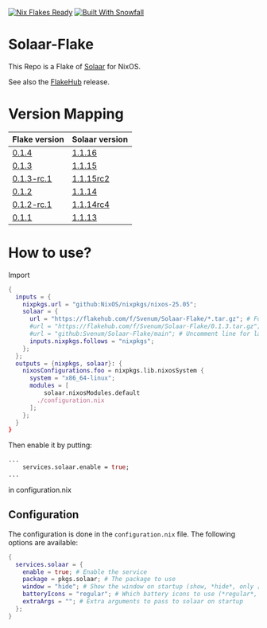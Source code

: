 <a href="https://nixos.wiki/wiki/Flakes" target="_blank"><img alt="Nix Flakes Ready" src="https://img.shields.io/static/v1?logo=nixos&logoColor=d8dee9&label=Nix%20Flakes&labelColor=5e81ac&message=Ready&color=d8dee9&style=for-the-badge"></a>
<a href="https://github.com/snowfallorg/lib" target="_blank"><img alt="Built With Snowfall" src="https://img.shields.io/static/v1?logoColor=d8dee9&label=Built%20With&labelColor=5e81ac&message=Snowfall&color=d8dee9&style=for-the-badge"></a>

# Solaar-Flake
This Repo is a Flake of [Solaar](https://github.com/pwr-Solaar/Solaar) for NixOS.

See also the [FlakeHub](https://flakehub.com/flake/Svenum/Solaar-Flake) release.

# Version Mapping

|Flake version|Solaar version|
|-|-|
|[0.1.4](https://github.com/Svenum/Solaar-Flake/releases/tag/0.1.4)|[1.1.16](https://github.com/pwr-Solaar/Solaar/releases/tag/1.1.16)|
|[0.1.3](https://github.com/Svenum/Solaar-Flake/releases/tag/0.1.3)|[1.1.15](https://github.com/pwr-Solaar/Solaar/releases/tag/1.1.15)|
|[0.1.3-rc.1](https://github.com/Svenum/Solaar-Flake/releases/tag/0.1.3-rc.1)|[1.1.15rc2](https://github.com/pwr-Solaar/Solaar/releases/tag/1.1.15rc2)|
|[0.1.2](https://github.com/Svenum/Solaar-Flake/releases/tag/0.1.2)|[1.1.14](https://github.com/pwr-Solaar/Solaar/releases/tag/1.1.14)|
|[0.1.2-rc.1](https://github.com/Svenum/Solaar-Flake/releases/tag/0.1.2-rc.1)|[1.1.14rc4](https://github.com/pwr-Solaar/Solaar/releases/tag/1.1.14rc4)|
|[0.1.1](https://github.com/Svenum/Solaar-Flake/releases/tag/0.1.1)|[1.1.13](https://github.com/pwr-Solaar/Solaar/releases/tag/1.1.13)|

# How to use?

Import
```nix
{
  inputs = {
    nixpkgs.url = "github:NixOS/nixpkgs/nixos-25.05";
    solaar = {
      url = "https://flakehub.com/f/Svenum/Solaar-Flake/*.tar.gz"; # For latest stable version
      #url = "https://flakehub.com/f/Svenum/Solaar-Flake/0.1.3.tar.gz"; # uncomment line for solaar version 1.1.15
      #url = "github:Svenum/Solaar-Flake/main"; # Uncomment line for latest unstable version
      inputs.nixpkgs.follows = "nixpkgs";
    };
  };
  outputs = {nixpkgs, solaar}: {
    nixosConfigurations.foo = nixpkgs.lib.nixosSystem {
      system = "x86_64-linux";
      modules = [
          solaar.nixosModules.default
        ./configuration.nix
      ];
    };
  }
}
```
Then enable it by putting:
```nix
...
    services.solaar.enable = true;
...
```
in configuration.nix

## Configuration

The configuration is done in the `configuration.nix` file. The following options are available:

```nix
{
  services.solaar = {
    enable = true; # Enable the service
    package = pkgs.solaar; # The package to use
    window = "hide"; # Show the window on startup (show, *hide*, only [window only])
    batteryIcons = "regular"; # Which battery icons to use (*regular*, symbolic, solaar)
    extraArgs = ""; # Extra arguments to pass to solaar on startup
  };
}
```
